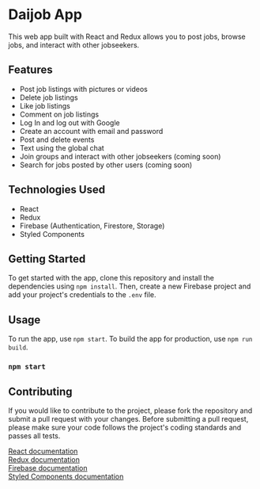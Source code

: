 # Daijob App

This web app built with React and Redux allows you to post jobs, browse jobs, and interact with other jobseekers.

## Features

- Post job listings with pictures or videos
- Delete job listings
- Like job listings
- Comment on job listings
- Log In and log out with Google
- Create an account with email and password
- Post and delete events
- Text using the global chat
- Join groups and interact with other jobseekers (coming soon)
- Search for jobs posted by other users (coming soon)

## Technologies Used

- React
- Redux
- Firebase (Authentication, Firestore, Storage)
- Styled Components

## Getting Started

To get started with the app, clone this repository and install the dependencies using `npm install`. Then, create a new Firebase project and add your project's credentials to the `.env` file.

## Usage

To run the app, use `npm start`. To build the app for production, use `npm run build`.

### `npm start`

## Contributing

If you would like to contribute to the project, please fork the repository and submit a pull request with your changes. Before submitting a pull request, please make sure your code follows the project's coding standards and passes all tests.

[React documentation](https://reactjs.org/docs/getting-started.html)
<br>
[Redux documentation](https://redux.js.org/introduction/getting-started)
<br>
[Firebase documentation](https://firebase.google.com/docs)
<br>
[Styled Components documentation](https://styled-components.com/docs)
